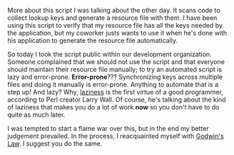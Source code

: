 More about this script I was talking about the other day.  It scans code to
collect lookup keys and generate a resource file with them.  I have been using
this script to verify that my resource file has all the keys needed by the
application, but my coworker justs wants to use it when he's done with his
application to generate the resource file automatically.

So today I took the script public within our development organization.
Someone complained that we should not use the script and that everyone should
maintain their resource file manually; to try an automated script is lazy and
error-prone.  **Error-prone**???  Synchronizing keys across
multiple files and doing it manually is error-prone.  Anything to automate that
is a step up!  And lazy?  Why,
[laziness](http://c2.com/cgi/wiki?LazinessImpatienceHubris) is the
first virtue of a good programmer, according to Perl creator Larry Wall.  Of
course, he's talking about the kind of laziness that makes you do a lot of work
**now** so you don't have to do quite as much later.

I was tempted to start a flame war over this, but in the end my better
judgement prevailed.  In the process, I reacquainted myself with
[Godwin's Law](http://c2.com/cgi/wiki?GodwinsLaw).  I suggest you
do the same.

